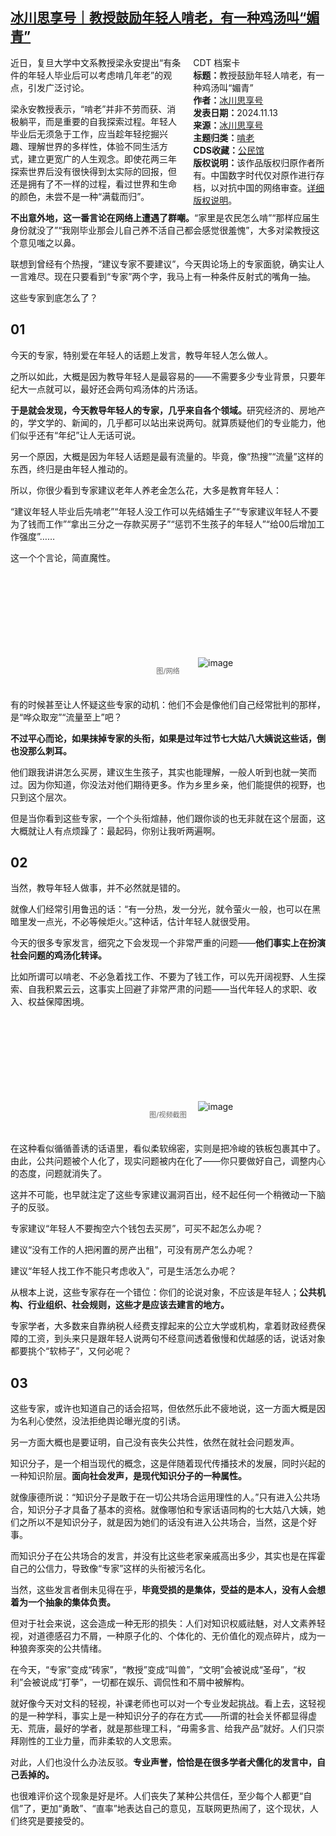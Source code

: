 <!--1731621011000-->
[冰川思享号｜教授鼓励年轻人啃老，有一种鸡汤叫“媚青”](https://chinadigitaltimes.net/chinese/713082.html)
------

<div style="width:42%;float:right;padding-left:20px;"><div class="su-spoiler su-spoiler-style-fancy su-spoiler-icon-chevron-circle" data-scroll-offset="0" data-anchor-in-url="no"><div class="su-spoiler-title" tabindex="0" role="button"><span class="su-spoiler-icon"></span>CDT 档案卡</div><div class="su-spoiler-content su-u-clearfix su-u-trim"><strong>标题：</strong>教授鼓励年轻人啃老，有一种鸡汤叫“媚青”<br><strong>作者：</strong><a href="https://chinadigitaltimes.net/space/冰川思享号" target="_blank">冰川思享号</a><br><strong>发表日期：</strong>2024.11.13<br><strong>来源：</strong><a href="https://archive.ph/PH1Up" target="_blank">冰川思享号</a><br><strong>主题归类：</strong><a href="https://chinadigitaltimes.net/space/啃老" target="_blank">啃老</a><br><strong>CDS收藏：</strong><a href="https://chinadigitaltimes.net/space/%E5%85%AC%E6%B0%91%E9%A6%86" target="_blank" rel="noopener">公民馆</a><br><strong>版权说明：</strong>该作品版权归原作者所有。中国数字时代仅对原作进行存档，以对抗中国的网络审查。<a href="https://chinadigitaltimes.net/chinese/copyright">详细版权说明</a>。</div></div></div><p>近日，复旦大学中文系教授梁永安提出“有条件的年轻人毕业后可以考虑啃几年老”的观点，引发广泛讨论。</p><p>梁永安教授表示，“啃老”并非不劳而获、消极躺平，而是重要的自我探索过程。年轻人毕业后无须急于工作，应当趁年轻挖掘兴趣、理解世界的多样性，体验不同生活方式，建立更宽广的人生观念。即使花两三年探索世界后没有很快得到太实际的回报，但还是拥有了不一样的过程，看过世界和生命的颜色，未尝不是一种“满载而归”。</p><p><strong>不出意外地，这一番言论在网络上遭遇了群嘲。</strong>“家里是农民怎么啃”“那样应届生身份就没了”“我刚毕业那会儿自己养不活自己都会感觉很羞愧”，大多对梁教授这个意见嗤之以鼻。</p><p>联想到曾经有个热搜，“建议专家不要建议”，今天舆论场上的专家面貌，确实让人一言难尽。现在只要看到“专家”两个字，我马上有一种条件反射式的嘴角一抽。</p><p>这些专家到底怎么了？</p><h2><strong>01</strong></h2><p>今天的专家，特别爱在年轻人的话题上发言，教导年轻人怎么做人。</p><p>之所以如此，大概是因为教导年轻人是最容易的——不需要多少专业背景，只要年纪大一点就可以，最好还会两句鸡汤体的片汤话。</p><p><strong>于是就会发现，今天教导年轻人的专家，几乎来自各个领域。</strong>研究经济的、房地产的，学文学的、新闻的，几乎都可以站出来说两句。就算质疑他们的专业能力，他们似乎还有“年纪”让人无话可说。</p><p>另一个原因，大概是因为年轻人话题是最有流量的。毕竟，像“热搜”“流量”这样的东西，终归是由年轻人推动的。</p><p>所以，你很少看到专家建议老年人养老金怎么花，大多是教育年轻人：</p><p>“建议年轻人毕业后先啃老”“年轻人没工作可以先结婚生子”“专家建议年轻人不要为了钱而工作”“拿出三分之一存款买房子”“惩罚不生孩子的年轻人”“给00后增加工作强度”……</p><p>这一个个言论，简直魔性。</p><p><img decoding="async" src="data:image/svg+xml,%3Csvg%20xmlns='http://www.w3.org/2000/svg'%20viewBox='0%200%200%200'%3E%3C/svg%3E" alt="image" data-lazy-src="https://chinadigitaltimes.net/chinese/files/2024/11/post-713082-6736708b6fa4f.png"><noscript><img decoding="async" src="https://chinadigitaltimes.net/chinese/files/2024/11/post-713082-6736708b6fa4f.png" alt="image"></noscript></p><span style="font-size: 0.8em;color: #666;display: block;text-align: center;margin-bottom:32px; margin-top: -20px;line-height:22px;">图/网络</span><p>有的时候甚至让人怀疑这些专家的动机：他们不会是像他们自己经常批判的那样，是“哗众取宠”“流量至上”吧？</p><p><strong>不过平心而论，如果抹掉专家的头衔，如果是过年过节七大姑八大姨说这些话，倒也没那么刺耳。</strong></p><p>他们跟我讲讲怎么买房，建议生生孩子，其实也能理解，一般人听到也就一笑而过。因为你知道，你没法对他们期待更多。作为乡里乡亲，他们能提供的视野，也只到这个层次。</p><p>但是当你看到这些专家，一个个头衔煊赫，他们跟你谈的也无非就在这个层面，这大概就让人有点烦躁了：最起码，你别让我听两遍啊。</p><h2><strong>02</strong></h2><p>当然，教导年轻人做事，并不必然就是错的。</p><p>就像人们经常引用鲁迅的话：“有一分热，发一分光，就令萤火一般，也可以在黑暗里发一点光，不必等候炬火。”这种话，估计年轻人就很受用。</p><p>今天的很多专家发言，细究之下会发现一个非常严重的问题——<strong>他们事实上在扮演社会问题的鸡汤化转译。</strong></p><p>比如所谓可以啃老、不必急着找工作、不要为了钱工作，可以先开阔视野、人生探索、自我积累云云，这事实上回避了非常严肃的问题——当代年轻人的求职、收入、权益保障困境。</p><p><img decoding="async" src="data:image/svg+xml,%3Csvg%20xmlns='http://www.w3.org/2000/svg'%20viewBox='0%200%200%200'%3E%3C/svg%3E" alt="image" data-lazy-src="https://chinadigitaltimes.net/chinese/files/2024/11/post-713082-6736708b7886b."><noscript><img decoding="async" src="https://chinadigitaltimes.net/chinese/files/2024/11/post-713082-6736708b7886b." alt="image"></noscript></p><span style="font-size: 0.8em;color: #666;display: block;text-align: center;margin-bottom:32px; margin-top: -20px;line-height:22px;">图/视频截图</span><p>在这种看似循循善诱的话语里，看似柔软绵密，实则是把冷峻的铁板包裹其中了。由此，公共问题被个人化了，现实问题被内在化了——你只要做好自己，调整内心的态度，问题就消失了。</p><p>这并不可能，也早就注定了这些专家建议漏洞百出，经不起任何一个稍微动一下脑子的反驳。</p><p>专家建议“年轻人不要掏空六个钱包去买房”，可买不起怎么办呢？</p><p>建议“没有工作的人把闲置的房产出租”，可没有房产怎么办呢？</p><p>建议“年轻人找工作不能只考虑收入”，可是生活怎么办呢？</p><p>从根本上说，这些专家存在一个错位：你们的论说对象，不应该是年轻人；<strong>公共机构、行业组织、社会规则，这些才是应该去建言的地方。</strong></p><p>专家学者，大多数来自靠纳税人经费支撑起来的公立大学或机构，拿着财政经费保障的工资，到头来只是跟年轻人说两句不经意间透着傲慢和优越感的话，说话对象都要挑个“软柿子”，又何必呢？</p><h2><strong>03</strong></h2><p>这些专家，或许也知道自己的话会招骂，但依然乐此不疲地说，这一方面大概是因为名利心使然，没法拒绝舆论曝光度的引诱。</p><p>另一方面大概也是要证明，自己没有丧失公共性，依然在就社会问题发声。</p><p>知识分子，是一个相当现代的概念，这是伴随着现代传播技术的发展，同时兴起的一种知识阶层。<strong>面向社会发声，是现代知识分子的一种属性。</strong></p><p>就像康德所说：“知识分子是敢于在一切公共场合运用理性的人。”只有进入公共场合，知识分子才具备了基本的资格。就像哪怕和专家话语同构的七大姑八大姨，她们之所以不是知识分子，就是因为她们的话没有进入公共场合，当然，这是个好事。</p><p>而知识分子在公共场合的发言，并没有比这些老家亲戚高出多少，其实也是在挥霍自己的公信力，导致像“专家”这样的头衔被污名化。</p><p>当然，这些发言者倒未见得在乎，<strong>毕竟受损的是集体，受益的是本人，没有人会想着为一个抽象的集体负责。</strong></p><p>但对于社会来说，这会造成一种无形的损失：人们对知识权威祛魅，对人文素养轻视，对道德感召力不屑，一种原子化的、个体化的、无价值化的观点碎片，成为一种狼奔豕突的公共情绪。</p><p>在今天，“专家”变成“砖家”，“教授”变成“叫兽”，“文明”会被说成“圣母”，“权利”会被说成“打拳”，一切都在娱乐、调侃性和不屑中被解构。</p><p>就好像今天对文科的轻视，补课老师也可以对一个专业发起挑战。看上去，这轻视的是一种学科，事实上是一种知识分子的存在方式——所谓的社会关怀都显得虚无、荒唐，最好的学者，就是那些理工科，“毋需多言、给我产品”就好。人们只崇拜刚性的工业力量，而非柔软的人文思索。</p><p>对此，人们也没什么办法反驳。<strong>专业声誉，恰恰是在很多学者犬儒化的发言中，自己丢掉的。</strong></p><p>也很难评价这个现象是好是坏。人们丧失了某种公共信任，至少每个人都更“自信”了，更加“勇敢”、“直率”地表达自己的意见，互联网更热闹了，这个现状，人们终究是要接受的。</p><div class="addtoany_share_save_container addtoany_content addtoany_content_bottom"><div class="a2a_kit a2a_kit_size_32 addtoany_list" data-a2a-url="https://chinadigitaltimes.net/chinese/713082.html" data-a2a-title="冰川思享号｜教授鼓励年轻人啃老，有一种鸡汤叫“媚青”"><a class="a2a_button_facebook" href="https://www.addtoany.com/add_to/facebook?linkurl=https%3A%2F%2Fchinadigitaltimes.net%2Fchinese%2F713082.html&amp;linkname=%E5%86%B0%E5%B7%9D%E6%80%9D%E4%BA%AB%E5%8F%B7%EF%BD%9C%E6%95%99%E6%8E%88%E9%BC%93%E5%8A%B1%E5%B9%B4%E8%BD%BB%E4%BA%BA%E5%95%83%E8%80%81%EF%BC%8C%E6%9C%89%E4%B8%80%E7%A7%8D%E9%B8%A1%E6%B1%A4%E5%8F%AB%E2%80%9C%E5%AA%9A%E9%9D%92%E2%80%9D" title="Facebook" rel="nofollow noopener" target="_blank"></a><a class="a2a_button_twitter" href="https://www.addtoany.com/add_to/twitter?linkurl=https%3A%2F%2Fchinadigitaltimes.net%2Fchinese%2F713082.html&amp;linkname=%E5%86%B0%E5%B7%9D%E6%80%9D%E4%BA%AB%E5%8F%B7%EF%BD%9C%E6%95%99%E6%8E%88%E9%BC%93%E5%8A%B1%E5%B9%B4%E8%BD%BB%E4%BA%BA%E5%95%83%E8%80%81%EF%BC%8C%E6%9C%89%E4%B8%80%E7%A7%8D%E9%B8%A1%E6%B1%A4%E5%8F%AB%E2%80%9C%E5%AA%9A%E9%9D%92%E2%80%9D" title="Twitter" rel="nofollow noopener" target="_blank"></a><a class="a2a_button_telegram" href="https://www.addtoany.com/add_to/telegram?linkurl=https%3A%2F%2Fchinadigitaltimes.net%2Fchinese%2F713082.html&amp;linkname=%E5%86%B0%E5%B7%9D%E6%80%9D%E4%BA%AB%E5%8F%B7%EF%BD%9C%E6%95%99%E6%8E%88%E9%BC%93%E5%8A%B1%E5%B9%B4%E8%BD%BB%E4%BA%BA%E5%95%83%E8%80%81%EF%BC%8C%E6%9C%89%E4%B8%80%E7%A7%8D%E9%B8%A1%E6%B1%A4%E5%8F%AB%E2%80%9C%E5%AA%9A%E9%9D%92%E2%80%9D" title="Telegram" rel="nofollow noopener" target="_blank"></a><a class="a2a_button_reddit" href="https://www.addtoany.com/add_to/reddit?linkurl=https%3A%2F%2Fchinadigitaltimes.net%2Fchinese%2F713082.html&amp;linkname=%E5%86%B0%E5%B7%9D%E6%80%9D%E4%BA%AB%E5%8F%B7%EF%BD%9C%E6%95%99%E6%8E%88%E9%BC%93%E5%8A%B1%E5%B9%B4%E8%BD%BB%E4%BA%BA%E5%95%83%E8%80%81%EF%BC%8C%E6%9C%89%E4%B8%80%E7%A7%8D%E9%B8%A1%E6%B1%A4%E5%8F%AB%E2%80%9C%E5%AA%9A%E9%9D%92%E2%80%9D" title="Reddit" rel="nofollow noopener" target="_blank"></a><a class="a2a_button_whatsapp" href="https://www.addtoany.com/add_to/whatsapp?linkurl=https%3A%2F%2Fchinadigitaltimes.net%2Fchinese%2F713082.html&amp;linkname=%E5%86%B0%E5%B7%9D%E6%80%9D%E4%BA%AB%E5%8F%B7%EF%BD%9C%E6%95%99%E6%8E%88%E9%BC%93%E5%8A%B1%E5%B9%B4%E8%BD%BB%E4%BA%BA%E5%95%83%E8%80%81%EF%BC%8C%E6%9C%89%E4%B8%80%E7%A7%8D%E9%B8%A1%E6%B1%A4%E5%8F%AB%E2%80%9C%E5%AA%9A%E9%9D%92%E2%80%9D" title="WhatsApp" rel="nofollow noopener" target="_blank"></a><a class="a2a_button_email" href="https://www.addtoany.com/add_to/email?linkurl=https%3A%2F%2Fchinadigitaltimes.net%2Fchinese%2F713082.html&amp;linkname=%E5%86%B0%E5%B7%9D%E6%80%9D%E4%BA%AB%E5%8F%B7%EF%BD%9C%E6%95%99%E6%8E%88%E9%BC%93%E5%8A%B1%E5%B9%B4%E8%BD%BB%E4%BA%BA%E5%95%83%E8%80%81%EF%BC%8C%E6%9C%89%E4%B8%80%E7%A7%8D%E9%B8%A1%E6%B1%A4%E5%8F%AB%E2%80%9C%E5%AA%9A%E9%9D%92%E2%80%9D" title="Email" rel="nofollow noopener" target="_blank"></a><a class="a2a_button_copy_link" href="https://www.addtoany.com/add_to/copy_link?linkurl=https%3A%2F%2Fchinadigitaltimes.net%2Fchinese%2F713082.html&amp;linkname=%E5%86%B0%E5%B7%9D%E6%80%9D%E4%BA%AB%E5%8F%B7%EF%BD%9C%E6%95%99%E6%8E%88%E9%BC%93%E5%8A%B1%E5%B9%B4%E8%BD%BB%E4%BA%BA%E5%95%83%E8%80%81%EF%BC%8C%E6%9C%89%E4%B8%80%E7%A7%8D%E9%B8%A1%E6%B1%A4%E5%8F%AB%E2%80%9C%E5%AA%9A%E9%9D%92%E2%80%9D" title="Copy Link" rel="nofollow noopener" target="_blank"></a><a class="a2a_dd addtoany_share_save addtoany_share" href="https://www.addtoany.com/share"></a></div></div>
